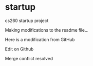 # startup
cs260 startup project

Making modifications to the readme file...

Here is a modification from GitHub

Edit on Github

Merge conflict resolved